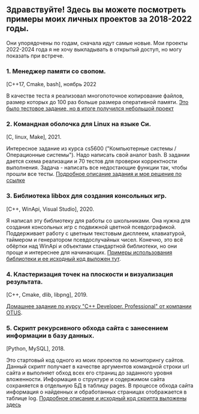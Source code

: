 ## Здравствуйте! Здесь вы можете посмотреть примеры моих личных проектов за 2018-2022 годы.
Они упорядочены по годам, сначала идут самые новые. Мои проекты 2022-2024 года я не хочу выкладывать в открытый доступ, но могу показать при встрече.

### 1. Менеджер памяти со свопом.
[C++17, Cmake, bash], ноябрь 2022 

В качестве теста я реализовал многопоточное копирование файлов, размер которых до 100 раз больше размера оперативной памяти. 
[Это было тестовое задание, но в итоге получился небольшой проект](https://github.com/zazicam/memory_manager_with_swap)

### 2. Командная оболочка для Linux на языке Си.
[C, linux, Make], 2021.

Интересное задание из курса cs5600 ("Компьютерные системы / Операционные системы"). Надо написать свой аналог bash. В задании дается схема реализации и 70 тестов для проверки корректности выполнения. Задача - написать все недостающие функции так, чтобы прошли все тесты. [Подробное описание задания и мое решение по ссылке](https://github.com/zazicam/simple-shell)

### 3. Библиотека libbox для создания консольных игр.
[C++, WinApi, Visual Studio], 2020.

Я написал эту библиотеку для работы со школьниками. Она нужна для создания консольных игр с подвижной цветной псевдографикой. Поддерживает работу с цветным текстовым дисплеем, клавиатурой, таймером и генератором псевдослучайных чисел. Конечно, это всё обёртки над WinApi и объектами стандартной библиотеки, но они проще и интереснее для начинающих. [Примеры использования библиотеки и ее исходный код  выложен тут](https://github.com/zazicam/libbox).

### 4. Кластеризация точек на плоскости и визуализация результата.
[C++, Cmake, dlib, libpng], 2019. 

[Домашнее задание по курсу "С++ Developer. Professional" от компании OTUS](https://github.com/zazicam/otus-cpp-hw15).

### 5. Скрипт рекурсивного обхода сайта c занесением информации в базу данных.
[Python, MySQL], 2018.

Это стартовый код одного из моих проектов по мониторингу сайтов. Данный скрипт получает в качестве аргументов командной строки url сайта и выполняет обход всех его страниц до заданного уровня вложенности. Информация о структуре и содержимом сайта сохраняется в отдельную БД в таблицу pages. В процессе обхода сайта информация о найденных и обработанных страницах отображается в таблице log. [Подробное описание и исходный код скрипта выложены здесь](https://github.com/zazicam/webot)
